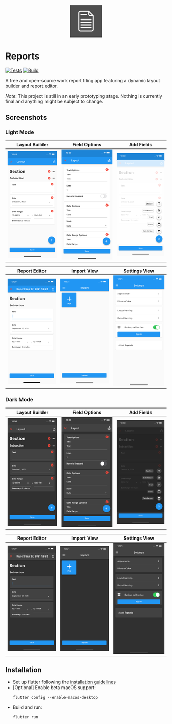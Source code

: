 <p align="center"> <img src="https://github.com/rodonisi/reports/blob/main/assets/icon/icon.png" width="100" height="100"></p>

# Reports
[![Tests](https://github.com/rodonisi/reports/actions/workflows/tests.yml/badge.svg)](https://github.com/rodonisi/reports/actions/workflows/tests.yml)
[![Build](https://github.com/rodonisi/reports/actions/workflows/build.yml/badge.svg)](https://github.com/rodonisi/reports/actions/workflows/build.yml)

A free and open-source work report filing app featuring a dynamic layout builder and report editor.

*Note*: This project is still in an early prototyping stage. Nothing is currently final and anything might be subject to change.

## Screenshots

### Light Mode

| Layout Builder                                               | Field Options                                                | Add Fields                                                   |
| ------------------------------------------------------------ | ------------------------------------------------------------ | ------------------------------------------------------------ |
| ![](https://github.com/rodonisi/reports/blob/main/screenshots/ios/light_mode/builder.png) | ![](https://github.com/rodonisi/reports/blob/main/screenshots/ios/light_mode/builder_options.png) | ![](https://github.com/rodonisi/reports/blob/main/screenshots/ios/light_mode/builder_add_field.png) |

| Report Editor                                                | Import View                                                  | Settings View                                                |
| ------------------------------------------------------------ | ------------------------------------------------------------ | ------------------------------------------------------------ |
| ![](https://github.com/rodonisi/reports/blob/main/screenshots/ios/light_mode/report_editor.png) | ![](https://github.com/rodonisi/reports/blob/main/screenshots/ios/light_mode/import.png) | ![](https://github.com/rodonisi/reports/blob/main/screenshots/ios/light_mode/settings.png) |

### Dark Mode

| Layout Builder                                               | Field Options                                                | Add Fields                                                   |
| ------------------------------------------------------------ | ------------------------------------------------------------ | ------------------------------------------------------------ |
| ![](https://github.com/rodonisi/reports/blob/main/screenshots/ios/dark_mode/builder.png) | ![](https://github.com/rodonisi/reports/blob/main/screenshots/ios/dark_mode/builder_options.png) | ![](https://github.com/rodonisi/reports/blob/main/screenshots/ios/dark_mode/builder_add_field.png) |

| Report Editor                                                | Import View                                                  | Settings View                                                |
| ------------------------------------------------------------ | ------------------------------------------------------------ | ------------------------------------------------------------ |
| ![](https://github.com/rodonisi/reports/blob/main/screenshots/ios/dark_mode/report_editor.png) | ![](https://github.com/rodonisi/reports/blob/main/screenshots/ios/dark_mode/import.png) | ![](https://github.com/rodonisi/reports/blob/main/screenshots/ios/dark_mode/settings.png) |

## Installation
* Set up flutter following the [installation guidelines](https://flutter.dev/docs/get-started/install)
* [Optional] Enable beta macOS support:
    ```
    flutter config --enable-macos-desktop
    ```
* Build and run:
    ```
    flutter run
    ```
